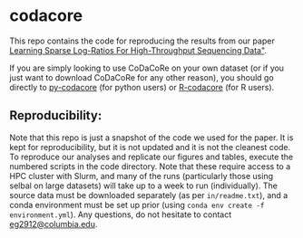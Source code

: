 # codacore

This repo contains the code for reproducing the results from our paper [Learning Sparse Log-Ratios For High-Throughput Sequencing Data"](add_arxiv_link).

If you are simply looking to use CoDaCoRe on your own dataset (or if you just want to download CoDaCoRe for any other reason), you should go directly to [py-codacore](https://github.com/egr95/py-codacore) (for python users) or [R-codacore](https://github.com/egr95/R-codacore) (for R users). 

## Reproducibility:

Note that this repo is just a snapshot of the code we used for the paper. It is kept for reproducibility, but it is not updated and it is not the cleanest code. To reproduce our analyses and replicate our figures and tables, execute the numbered scripts in the code directory. Note that these require access to a HPC cluster with Slurm, and many of the runs (particularly those using selbal on large datasets) will take up to a week to run (individually). The source data must be downloaded separately (as per ```in/readme.txt```), and a conda environment must be set up prior (using ```conda env create -f environment.yml```). Any questions, do not hesitate to contact <eg2912@columbia.edu>.

